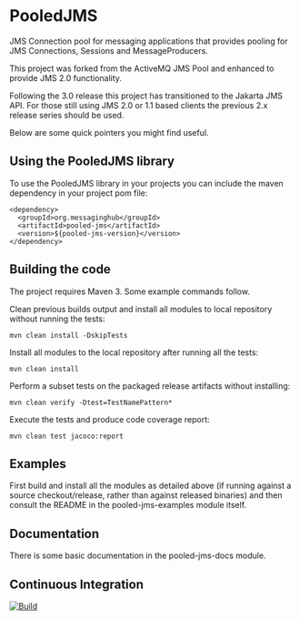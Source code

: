 # PooledJMS

JMS Connection pool for messaging applications that provides pooling for JMS Connections, Sessions and MessageProducers.

This project was forked from the ActiveMQ JMS Pool and enhanced to provide JMS 2.0 functionality.

Following the 3.0 release this project has transitioned to the Jakarta JMS API. For those still using JMS 2.0 or 1.1 based clients the previous 2.x release series should be used. 

Below are some quick pointers you might find useful.

## Using the PooledJMS library

To use the PooledJMS library in your projects you can include the maven
dependency in your project pom file:

    <dependency>
      <groupId>org.messaginghub</groupId>
      <artifactId>pooled-jms</artifactId>
      <version>${pooled-jms-version}</version>
    </dependency>

## Building the code

The project requires Maven 3. Some example commands follow.

Clean previous builds output and install all modules to local repository without
running the tests:

    mvn clean install -DskipTests

Install all modules to the local repository after running all the tests:

    mvn clean install

Perform a subset tests on the packaged release artifacts without
installing:

    mvn clean verify -Dtest=TestNamePattern*

Execute the tests and produce code coverage report:

    mvn clean test jacoco:report

## Examples

First build and install all the modules as detailed above (if running against
a source checkout/release, rather than against released binaries) and then
consult the README in the pooled-jms-examples module itself.

## Documentation

There is some basic documentation in the pooled-jms-docs module.

## Continuous Integration

[![Build](https://github.com/messaginghub/pooled-jms/actions/workflows/build.yml/badge.svg?branch=main)](https://github.com/messaginghub/pooled-jms/actions/workflows/build.yml)
